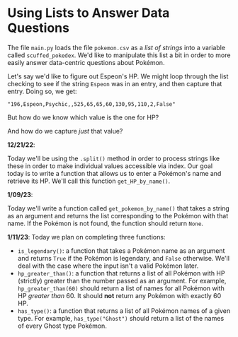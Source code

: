 # Using Lists to Answer Data Questions

The file `main.py` loads the file `pokemon.csv` as a *list of strings* into a variable called `scuffed_pokedex`. We'd like to manipulate this list a bit in order to more easily answer data-centric questions about Pokémon.

Let's say we'd like to figure out Espeon's HP. We might loop through the list checking to see if the string `Espeon` was in an entry, and then capture that entry. Doing so, we get:

`"196,Espeon,Psychic,,525,65,65,60,130,95,110,2,False"`

But how do we know which value is the one for HP?

And how do we capture *just* that value?

**12/21/22**:

Today we'll be using the `.split()` method in order to process strings like these in order to make individual values accessible via index. Our goal today is to write a function that allows us to enter a Pokémon's name and retrieve its HP. We'll call this function `get_HP_by_name()`.

**1/09/23**:

Today we'll write a function called `get_pokemon_by_name()` that takes a string as an argument and returns the list corresponding to the Pokémon with that name. If the Pokémon is not found, the function should return `None`. 

**1/11/23**:
Today we plan on completing three functions:
- `is_legendary()`: a function that takes a Pokémon name as an argument and returns `True` if the Pokémon is legendary, and `False` otherwise. We'll deal with the case where the input isn't a valid Pokémon later.
- `hp_greater_than()`: a function that returns a list of all Pokémon with HP (strictly) greater than the number passed as an argument. For example, `hp_greater_than(60)` should return a list of names for all Pokémon with HP *greater than* 60. It should **not** return any Pokémon with exactly 60 HP.
- `has_type()`: a function that returns a list of all Pokémon names of a given type. For example, `has_type("Ghost")` should return a list of the names of every Ghost type Pokémon.
